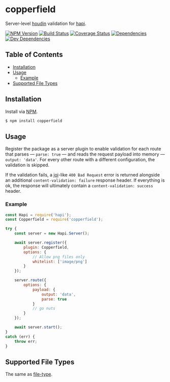 # copperfield
Server-level [houdin](https://github.com/ruiquelhas/houdin) validation for [hapi](https://github.com/hapijs/hapi).

[![NPM Version][version-img]][version-url] [![Build Status][travis-img]][travis-url] [![Coverage Status][coveralls-img]][coveralls-url] [![Dependencies][david-img]][david-url] [![Dev Dependencies][david-dev-img]][david-dev-url]

## Table of Contents

- [Installation](#installation)
- [Usage](#usage)
  - [Example](#example)
- [Supported File Types](#supported-file-types)

## Installation
Install via [NPM](https://www.npmjs.org).

```sh
$ npm install copperfield
```

## Usage
Register the package as a server plugin to enable validation for each route that parses — `parse: true` — and reads the request payload into memory — `output: 'data'`. For every other route with a different configuration, the validation is skipped.

If the validation fails, a [joi](https://github.com/hapijs/joi)-like `400 Bad Request` error is returned alongside an additional `content-validation: failure` response header. If everything is ok, the response will ultimately contain a `content-validation: success` header.

### Example

```js
const Hapi = require('hapi');
const Copperfield = require('copperfield');

try {
    const server = new Hapi.Server();

    await server.register({
        plugin: Copperfield,
        options: {
            // Allow png files only
            whitelist: ['image/png']
        }
    });

    server.route({
        options: {
            payload: {
                output: 'data',
                parse: true
            }
            // go nuts
        }
    });

    await server.start();
}
catch (err) {
    throw err;
}
```

## Supported File Types
The same as [file-type](https://github.com/sindresorhus/file-type/tree/v7.0.0#supported-file-types).

[coveralls-img]: https://img.shields.io/coveralls/ruiquelhas/copperfield.svg?style=flat-square
[coveralls-url]: https://coveralls.io/github/ruiquelhas/copperfield
[david-img]: https://img.shields.io/david/ruiquelhas/copperfield.svg?style=flat-square
[david-url]: https://david-dm.org/ruiquelhas/copperfield
[david-dev-img]: https://img.shields.io/david/dev/ruiquelhas/copperfield.svg?style=flat-square
[david-dev-url]: https://david-dm.org/ruiquelhas/copperfield?type=dev
[version-img]: https://img.shields.io/npm/v/copperfield.svg?style=flat-square
[version-url]: https://www.npmjs.com/package/copperfield
[travis-img]: https://img.shields.io/travis/ruiquelhas/copperfield.svg?style=flat-square
[travis-url]: https://travis-ci.org/ruiquelhas/copperfield
